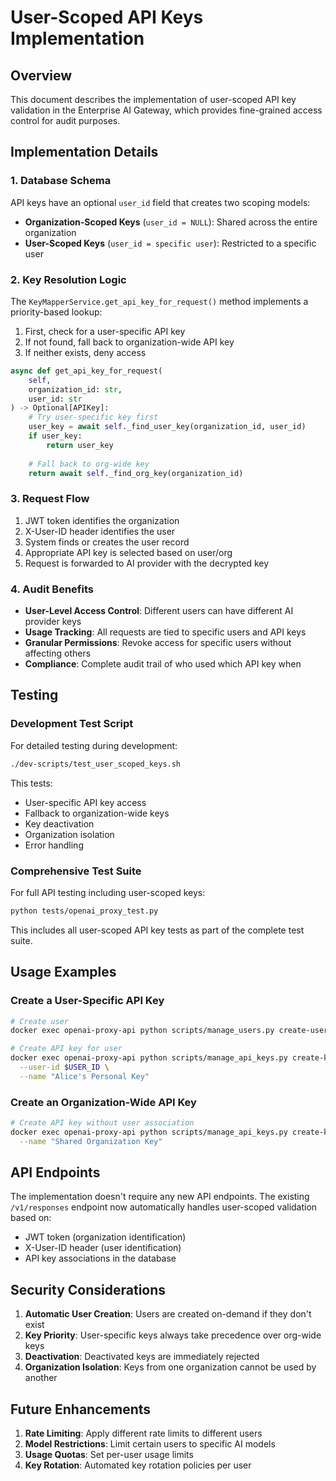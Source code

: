# User-Scoped API Keys Implementation

## Overview

This document describes the implementation of user-scoped API key validation in the Enterprise AI Gateway, which provides fine-grained access control for audit purposes.

## Implementation Details

### 1. Database Schema

API keys have an optional `user_id` field that creates two scoping models:

- **Organization-Scoped Keys** (`user_id = NULL`): Shared across the entire organization
- **User-Scoped Keys** (`user_id = specific user`): Restricted to a specific user

### 2. Key Resolution Logic

The `KeyMapperService.get_api_key_for_request()` method implements a priority-based lookup:

1. First, check for a user-specific API key
2. If not found, fall back to organization-wide API key
3. If neither exists, deny access

```python
async def get_api_key_for_request(
    self, 
    organization_id: str, 
    user_id: str
) -> Optional[APIKey]:
    # Try user-specific key first
    user_key = await self._find_user_key(organization_id, user_id)
    if user_key:
        return user_key
    
    # Fall back to org-wide key
    return await self._find_org_key(organization_id)
```

### 3. Request Flow

1. JWT token identifies the organization
2. X-User-ID header identifies the user
3. System finds or creates the user record
4. Appropriate API key is selected based on user/org
5. Request is forwarded to AI provider with the decrypted key

### 4. Audit Benefits

- **User-Level Access Control**: Different users can have different AI provider keys
- **Usage Tracking**: All requests are tied to specific users and API keys
- **Granular Permissions**: Revoke access for specific users without affecting others
- **Compliance**: Complete audit trail of who used which API key when

## Testing

### Development Test Script
For detailed testing during development:

```bash
./dev-scripts/test_user_scoped_keys.sh
```

This tests:
- User-specific API key access
- Fallback to organization-wide keys
- Key deactivation
- Organization isolation
- Error handling

### Comprehensive Test Suite
For full API testing including user-scoped keys:

```bash
python tests/openai_proxy_test.py
```

This includes all user-scoped API key tests as part of the complete test suite.

## Usage Examples

### Create a User-Specific API Key

```bash
# Create user
docker exec openai-proxy-api python scripts/manage_users.py create-user $ORG_ID "alice"

# Create API key for user
docker exec openai-proxy-api python scripts/manage_api_keys.py create-key $ORG_ID $AI_PROVIDER_KEY \
  --user-id $USER_ID \
  --name "Alice's Personal Key"
```

### Create an Organization-Wide API Key

```bash
# Create API key without user association
docker exec openai-proxy-api python scripts/manage_api_keys.py create-key $ORG_ID $AI_PROVIDER_KEY \
  --name "Shared Organization Key"
```

## API Endpoints

The implementation doesn't require any new API endpoints. The existing `/v1/responses` endpoint now automatically handles user-scoped validation based on:

- JWT token (organization identification)
- X-User-ID header (user identification)
- API key associations in the database

## Security Considerations

1. **Automatic User Creation**: Users are created on-demand if they don't exist
2. **Key Priority**: User-specific keys always take precedence over org-wide keys
3. **Deactivation**: Deactivated keys are immediately rejected
4. **Organization Isolation**: Keys from one organization cannot be used by another

## Future Enhancements

1. **Rate Limiting**: Apply different rate limits to different users
2. **Model Restrictions**: Limit certain users to specific AI models
3. **Usage Quotas**: Set per-user usage limits
4. **Key Rotation**: Automated key rotation policies per user
